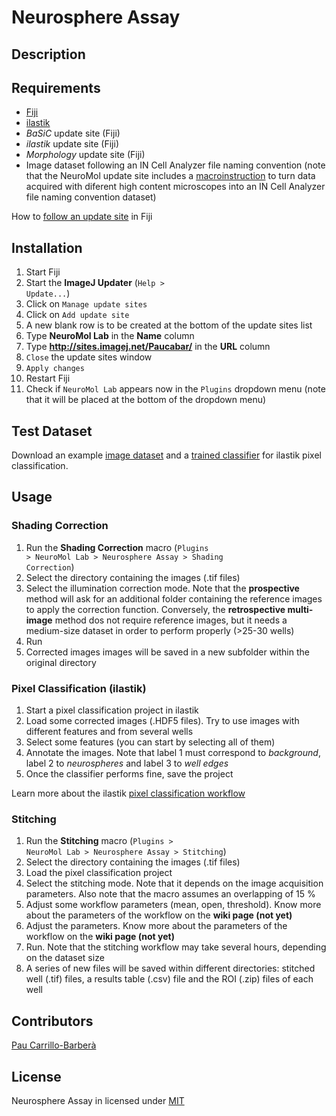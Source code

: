 # Neurosphere Assay

## Description



## Requirements

* [Fiji](https://fiji.sc/)
* [ilastik](https://www.ilastik.org/)
* _BaSiC_ update site (Fiji)
* _ilastik_ update site (Fiji)
* _Morphology_ update site (Fiji)
* Image dataset following an IN Cell Analyzer file naming convention (note that the NeuroMol update site includes a [macroinstruction](https://github.com/paucabar/other_macros) to turn data acquired with diferent high content microscopes into an IN Cell Analyzer file naming convention dataset)

How to [follow an update site](https://imagej.net/Following_an_update_site) in Fiji

## Installation

1. Start Fiji
2. Start the **ImageJ Updater** (<code>Help > Update...</code>)
3. Click on <code>Manage update sites</code>
4. Click on <code>Add update site</code>
5. A new blank row is to be created at the bottom of the update sites list
6. Type **NeuroMol Lab** in the **Name** column
7. Type **http://sites.imagej.net/Paucabar/** in the **URL** column
8. <code>Close</code> the update sites window
9. <code>Apply changes</code>
10. Restart Fiji
11. Check if <code>NeuroMol Lab</code> appears now in the <code>Plugins</code> dropdown menu (note that it will be placed at the bottom of the dropdown menu)

## Test Dataset

Download an example [image dataset](https://drive.google.com/drive/folders/1W_UDxg4mbQ1qNeZo1tPUezNgmZxtMwkv?usp=sharing) and a [trained classifier](https://drive.google.com/drive/folders/1mgT7NOzUn5zvgJp47WbMRDCNR9f6efXg?usp=sharing) for ilastik pixel classification.

## Usage

### Shading Correction

1. Run the **Shading Correction** macro (<code>Plugins > NeuroMol Lab > Neurosphere Assay > Shading Correction</code>)
2. Select the directory containing the images (.tif files)
3. Select the illumination correction mode. Note that the **prospective** method will ask for an additional folder containing the reference images to apply the correction function. Conversely, the **retrospective multi-image** method dos not require reference images, but it needs a medium-size dataset in order to perform properly (>25-30 wells) 
4. Run
5. Corrected images  images will be saved in a new subfolder within the original directory

### Pixel Classification (ilastik)

1. Start a pixel classification project in ilastik
2. Load some corrected images (.HDF5 files). Try to use images with different features and from several wells
3. Select some features (you can start by selecting all of them)
4. Annotate the images. Note that label 1 must correspond to _background_, label 2 to _neurospheres_ and label 3 to _well edges_
5. Once the classifier performs fine, save the project

Learn more about the ilastik [pixel classification workflow](https://www.ilastik.org/documentation/pixelclassification/pixelclassification)

### Stitching

1. Run the **Stitching** macro (<code>Plugins > NeuroMol Lab > Neurosphere Assay > Stitching</code>)
2. Select the directory containing the images (.tif files)
3. Load the pixel classification project
4. Select the stitching mode. Note that it depends on the image acquisition parameters. Also note that the macro assumes an overlapping of 15 %
5. Adjust some workflow parameters (mean, open, threshold). Know more about the parameters of the workflow on the **wiki page (not yet)**
6. Adjust the parameters. Know more about the parameters of the workflow on the **wiki page (not yet)**
7. Run. Note that the stitching workflow may take several hours, depending on the dataset size
8. A series of new files will be saved within different directories: stitched well (.tif) files, a results table (.csv) file and the ROI (.zip) files of each well

## Contributors

[Pau Carrillo-Barberà](https://github.com/paucabar)

## License

Neurosphere Assay in licensed under [MIT](https://imagej.net/MIT)
